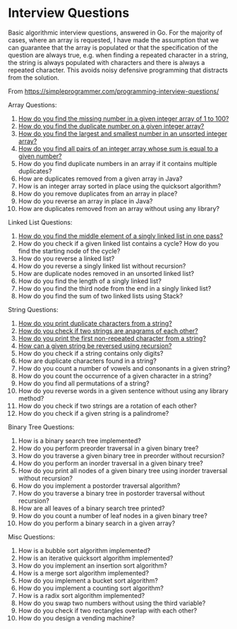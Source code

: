 # Interview Questions

Basic algorithmic interview questions, answered in Go.
For the majority of cases, where an array is requested, I have
made the assumption that we can guarantee that the array is populated
or that the specification of the question are always true, e.g. when 
finding a repeated character in a string, the string is always populated
with characters and there is always a repeated character. This avoids noisy
defensive programming that distracts from the solution.

From https://simpleprogrammer.com/programming-interview-questions/

Array Questions:
1. [How do you find the missing number in a given integer array of 1 to 100?](src/find_missing_integer.go)
1. [How do you find the duplicate number on a given integer array?](src/get_duplicate_number.go)
1. [How do you find the largest and smallest number in an unsorted integer array?](src/min_max_numbers.go)
1. [How do you find all pairs of an integer array whose sum is equal to a given number?](src/number_pair_sum.go)
1. How do you find duplicate numbers in an array if it contains multiple duplicates?
1. How are duplicates removed from a given array in Java?
1. How is an integer array sorted in place using the quicksort algorithm?
1. How do you remove duplicates from an array in place?
1. How do you reverse an array in place in Java?
1. How are duplicates removed from an array without using any library?

Linked List Questions:
1. [How do you find the middle element of a singly linked list in one pass?](src/linked_list_middle_element.go)
1. How do you check if a given linked list contains a cycle? How do you find the starting node of the cycle?
1. How do you reverse a linked list?
1. How do you reverse a singly linked list without recursion?
1. How are duplicate nodes removed in an unsorted linked list?
1. How do you find the length of a singly linked list?
1. How do you find the third node from the end in a singly linked list?
1. How do you find the sum of two linked lists using Stack?

String Questions:
1. [How do you print duplicate characters from a string?](src/duplicate_chars.go)
1. [How do you check if two strings are anagrams of each other?](src/string_anagrams.go)
1. [How do you print the first non-repeated character from a string?](src/first_non_repeated_char.go)
1. [How can a given string be reversed using recursion?](src/reverse_string.go)
1. How do you check if a string contains only digits?
1. How are duplicate characters found in a string?
1. How do you count a number of vowels and consonants in a given string?
1. How do you count the occurrence of a given character in a string?
1. How do you find all permutations of a string?
1. How do you reverse words in a given sentence without using any library method?
1. How do you check if two strings are a rotation of each other?
1. How do you check if a given string is a palindrome?

Binary Tree Questions:
1. How is a binary search tree implemented?
1. How do you perform preorder traversal in a given binary tree?
1. How do you traverse a given binary tree in preorder without recursion?
1. How do you perform an inorder traversal in a given binary tree?
1. How do you print all nodes of a given binary tree using inorder traversal without recursion?
1. How do you implement a postorder traversal algorithm?
1. How do you traverse a binary tree in postorder traversal without recursion?
1. How are all leaves of a binary search tree printed?
1. How do you count a number of leaf nodes in a given binary tree?
1. How do you perform a binary search in a given array?

Misc Questions:
1. How is a bubble sort algorithm implemented?
1. How is an iterative quicksort algorithm implemented?
1. How do you implement an insertion sort algorithm?
1. How is a merge sort algorithm implemented?
1. How do you implement a bucket sort algorithm?
1. How do you implement a counting sort algorithm?
1. How is a radix sort algorithm implemented?
1. How do you swap two numbers without using the third variable?
1. How do you check if two rectangles overlap with each other?
1. How do you design a vending machine?